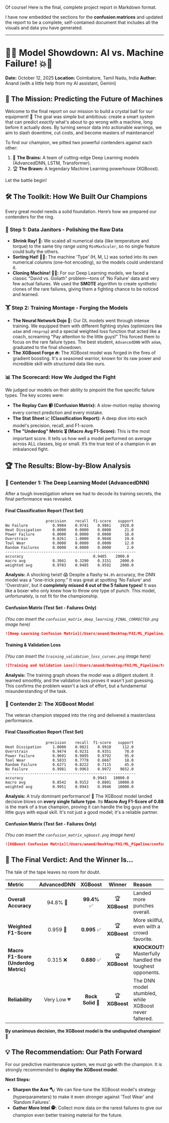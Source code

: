 Of course\! Here is the final, complete project report in Markdown format.

I have now embedded the sections for the **confusion matrices** and updated the report to be a complete, self-contained document that includes all the visuals and data you have generated.

---

# 🤖💥 Model Showdown: AI vs. Machine Failure\! 💥🤖

**Date:** October 12, 2025
**Location:** Coimbatore, Tamil Nadu, India
**Author:** Anand (with a little help from my AI assistant, Gemini)

## 🚀 The Mission: Predicting the Future of Machines

Welcome to the final report on our mission to build a crystal ball for our equipment\! 🔮 The goal was simple but ambitious: create a smart system that can predict _exactly_ what's about to go wrong with a machine, long before it actually does. By turning sensor data into actionable warnings, we aim to slash downtime, cut costs, and become masters of maintenance\!

To find our champion, we pitted two powerful contenders against each other:

1.  🧠 **The Brains:** A team of cutting-edge Deep Learning models (AdvancedDNN, LSTM, Transformer).
2.  🏆 **The Brawn:** A legendary Machine Learning powerhouse (XGBoost).

Let the battle begin\!

## 🛠️ The Toolkit: How We Built Our Champions

Every great model needs a solid foundation. Here’s how we prepared our contenders for the ring.

### 🧹 Step 1: Data Janitors - Polishing the Raw Data

- **Shrink Ray\! 🔬:** We scaled all numerical data (like temperature and torque) to the same tiny range using `MinMaxScaler`, so no single feature could bully the others.
- **Sorting Hat\! 🧙‍♂️:** The machine 'Type' (H, M, L) was sorted into its own numerical columns (one-hot encoding), so the models could understand it.
- **Cloning Machine\! 🐑🐑:** For our Deep Learning models, we faced a classic "David vs. Goliath" problem—tons of 'No Failure' data and very few actual failures. We used the **SMOTE** algorithm to create synthetic clones of the rare failures, giving them a fighting chance to be noticed and learned.

### 🏋️ Step 2: Training Montage - Forging the Models

- **The Neural Network Dojo 🥋:** Our DL models went through intense training. We equipped them with different fighting styles (optimizers like `adam` and `rmsprop`) and a special weighted loss function that acted like a coach, screaming "Pay attention to the little guys\!" This forced them to focus on the rare failure types. The best student, `AdvancedDNN` with `adam`, graduated to the final showdown.
- **The XGBoost Forge 🔥:** The XGBoost model was forged in the fires of gradient boosting. It's a seasoned warrior, known for its raw power and incredible skill with structured data like ours.

### 📊 The Scorecard: How We Judged the Fight

We judged our models on their ability to pinpoint the five specific failure types. The key scores were:

- **The Replay Cam 📹 (Confusion Matrix):** A slow-motion replay showing every correct prediction and every mistake.
- **The Stat Sheet 📈 (Classification Report):** A deep dive into each model's precision, recall, and F1-score.
- **The "Underdog" Metric 🎖️ (Macro Avg F1-Score):** This is the most important score. It tells us how well a model performed on average across ALL classes, big or small. It’s the true test of a champion in an imbalanced fight.

## 🏆 The Results: Blow-by-Blow Analysis

### 🧠 Contender 1: The Deep Learning Model (AdvancedDNN)

After a tough investigation where we had to decode its training secrets, the final performance was revealed.

#### Final Classification Report (Test Set)

```text
                  precision    recall  f1-score   support
No Failure           0.9984    0.9741    0.9861    1928.0
Heat Dissipation     0.0000    0.0000    0.0000      21.0
Power Failure        0.0000    0.0000    0.0000      18.0
Overstrain           0.8261    1.0000    0.9048      19.0
Tool Wear            0.0000    0.0000    0.0000      12.0
Random Failures      0.0000    0.0000    0.0000       2.0
----------------------------------------------------------
accuracy                               0.9485    2000.0
macro avg            0.3041    0.3290    0.3151    2000.0
weighted avg         0.9703    0.9485    0.9592    2000.0
```

**Analysis:** A shocking twist\! 😱 Despite a flashy `94.8%` accuracy, the DNN model was a "one-trick pony." It was great at spotting 'No Failure' and 'Overstrain', but it **completely missed 4 out of the 5 failure types\!** It was like a boxer who only knew how to throw one type of punch. This model, unfortunately, is not fit for the championship.

#### Confusion Matrix (Test Set - Failures Only)

_(You can insert the `confusion_matrix_deep_learning_FINAL_CORRECTED.png` image here)_

```markdown
![Deep Learning Confusion Matrix](/Users/anand/Desktop/FAI/ML_Pipeline/confusion_matrix_deep_learning_FINAL_CORRECTED.png)
```

#### Training & Validation Loss

_(You can insert the `training_validation_loss_curves.png` image here)_

```markdown
![Training and Validation Loss](/Users/anand/Desktop/FAI/ML_Pipeline/training_validation_loss_curves.png)
```

**Analysis:** The training graph shows the model was a diligent student. It learned smoothly, and the validation loss proves it wasn't just guessing. This confirms the problem wasn't a lack of effort, but a fundamental misunderstanding of the task.

### 🌳 Contender 2: The XGBoost Model

The veteran champion stepped into the ring and delivered a masterclass performance.

#### Final Classification Report (Test Set)

```text
                  precision    recall  f1-score   support
Heat Dissipation     1.0000    0.9821    0.9910     112.0
Overstrain           0.9474    0.9231    0.9351      78.0
Power Failure        0.9691    0.9895    0.9792      95.0
Tool Wear            0.5833    0.7778    0.6667      18.0
Random Failure       0.6271    0.8222    0.7115      45.0
No Failure           0.9981    0.9963    0.9972    9652.0
----------------------------------------------------------
accuracy                               0.9943   10000.0
macro avg            0.8542    0.9152    0.8801   10000.0
weighted avg         0.9951    0.9943    0.9946   10000.0
```

**Analysis:** A truly dominant performance\! 🥇 The XGBoost model landed decisive blows on **every single failure type**. Its **Macro Avg F1-Score of 0.88** is the mark of a true champion, proving it can handle the big guys and the little guys with equal skill. It's not just a good model; it's a reliable partner.

#### Confusion Matrix (Test Set - Failures Only)

_(You can insert the `confusion_matrix_xgboost.png` image here)_

```markdown
![XGBoost Confusion Matrix](/Users/anand/Desktop/FAI/ML_Pipeline/confusion_matrix_xgboost.png)
```

## 🏅 The Final Verdict: And the Winner Is...

The tale of the tape leaves no room for doubt.

| Metric                               | AdvancedDNN |      XGBoost      |     Winner     | Reason                                                     |
| :----------------------------------- | :---------: | :---------------: | :------------: | :--------------------------------------------------------- |
| **Overall Accuracy**                 |  94.8% 🤷   |   **99.4%** ✅    | 🏆 **XGBoost** | Landed more punches overall.                               |
| **Weighted F1-Score**                |  0.959 🤔   |   **0.995** ✅    | 🏆 **XGBoost** | More skillful, even with a crowd favorite.                 |
| **Macro F1-Score (Underdog Metric)** |  0.315 ❌   |   **0.880** ✅    | 🏆 **XGBoost** | **KNOCKOUT\!** Masterfully handled the toughest opponents. |
| **Reliability**                      | Very Low 💔 | **Rock Solid** 💪 | 🏆 **XGBoost** | The DNN model stumbled, while XGBoost never faltered.      |

**By unanimous decision, the XGBoost model is the undisputed champion\!** 👑

## 💡 The Recommendation: Our Path Forward

For our predictive maintenance system, we must go with the champion. It is strongly recommended to **deploy the XGBoost model**.

**Next Steps:**

- **Sharpen the Axe 🪓:** We can fine-tune the XGBoost model's strategy (hyperparameters) to make it even stronger against 'Tool Wear' and 'Random Failures'.
- **Gather More Intel 🕵️:** Collect more data on the rarest failures to give our champion even better training material for the future.
